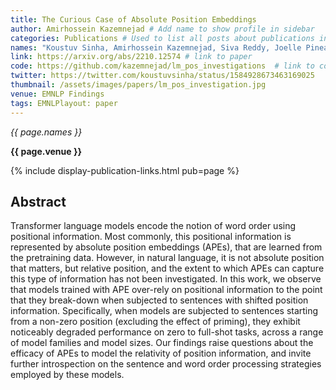 ```yaml
---
title: The Curious Case of Absolute Position Embeddings
author: Amirhossein Kazemnejad # Add name to show profile in sidebar
categories: Publications # Used to list all posts about publications in /publications/
names: "Koustuv Sinha, Amirhossein Kazemnejad, Siva Reddy, Joelle Pineau, Dieuwke Hupkes, Adina Williams"
link: https://arxiv.org/abs/2210.12574 # link to paper
code: https://github.com/kazemnejad/lm_pos_investigations  # link to code (optional)
twitter: https://twitter.com/koustuvsinha/status/1584928673463169025
thumbnail: /assets/images/papers/lm_pos_investigation.jpg
venue: EMNLP Findings
tags: EMNLPlayout: paper
---
```



*{{ page.names }}*

**{{ page.venue }}**

{% include display-publication-links.html pub=page %}

## Abstract

Transformer language models encode the notion of word order using positional information. Most commonly, this positional information is represented by absolute position embeddings (APEs), that are learned from the pretraining data. However, in natural language, it is not absolute position that matters, but relative position, and the extent to which APEs can capture this type of information has not been investigated. In this work, we observe that models trained with APE over-rely on positional information to the point that they break-down when subjected to sentences with shifted position information. Specifically, when models are subjected to sentences starting from a non-zero position (excluding the effect of priming), they exhibit noticeably degraded performance on zero to full-shot tasks, across a range of model families and model sizes. Our findings raise questions about the efficacy of APEs to model the relativity of position information, and invite further introspection on the sentence and word order processing strategies employed by these models.
